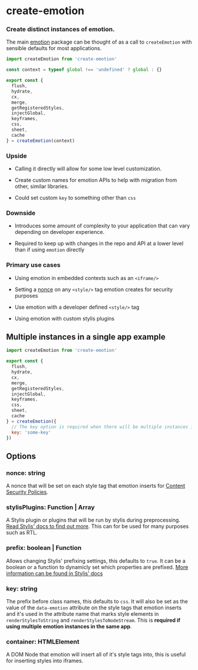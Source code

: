 # create-emotion

### Create distinct instances of emotion.

The main [emotion](https://github.com/emotion-js/emotion/tree/master/packages/emotion) package can be thought of as a call to `createEmotion` with sensible defaults for most applications.

```javascript
import createEmotion from 'create-emotion'

const context = typeof global !== 'undefined' ? global : {}

export const {
  flush,
  hydrate,
  cx,
  merge,
  getRegisteredStyles,
  injectGlobal,
  keyframes,
  css,
  sheet,
  cache
} = createEmotion(context)
```

### Upside

- Calling it directly will allow for some low level customization.

- Create custom names for emotion APIs to help with migration from other, similar libraries.

- Could set custom `key` to something other than `css`

### Downside

- Introduces some amount of complexity to your application that can vary depending on developer experience.

- Required to keep up with changes in the repo and API at a lower level than if using `emotion` directly

### Primary use cases

- Using emotion in embedded contexts such as an `<iframe/>`

- Setting a [nonce]() on any `<style/>` tag emotion creates for security purposes

- Use emotion with a developer defined `<style/>` tag

- Using emotion with custom stylis plugins

## Multiple instances in a single app example

```jsx
import createEmotion from 'create-emotion'

export const {
  flush,
  hydrate,
  cx,
  merge,
  getRegisteredStyles,
  injectGlobal,
  keyframes,
  css,
  sheet,
  cache
} = createEmotion({
  // The key option is required when there will be multiple instances in a single app
  key: 'some-key'
})
```

## Options

### nonce: string

A nonce that will be set on each style tag that emotion inserts for [Content Security Policies](https://developer.mozilla.org/en-US/docs/Web/HTTP/CSP).

### stylisPlugins: Function | Array<Function>

A Stylis plugin or plugins that will be run by stylis during preprocessing. [Read Stylis' docs to find out more](https://github.com/thysultan/stylis.js#plugins). This can for be used for many purposes such as RTL.

### prefix: boolean | Function

Allows changing Stylis' prefixing settings, this defaults to `true`. It can be a boolean or a function to dynamicly set which properties are prefixed. [More information can be found in Stylis' docs](https://github.com/thysultan/stylis.js#vendor-prefixing)

### key: string

The prefix before class names, this defaults to `css`. It will also be set as the value of the `data-emotion` attribute on the style tags that emotion inserts and it's used in the attribute name that marks style elements in `renderStylesToString` and `renderStylesToNodeStream`. This is **required if using multiple emotion instances in the same app**.

### container: HTMLElement

A DOM Node that emotion will insert all of it's style tags into, this is useful for inserting styles into iframes.
